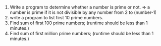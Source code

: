 1. Write a program to determine whether a number is prime or not.
	=> a number is prime if it is not divisible by any number from 2 to (number-1)
2. write a program to list first 10 prime numbers.
3. Find sum of first 100 prime numbers; (runtime should be less than 1 minutes.)
4. Find sum of first million prime numbers; (runtime should be less than 1 minutes.)